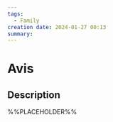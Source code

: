 ```yaml
---
tags:
  - Family
creation date: 2024-01-27 00:13
summary:
---
```

# Avis

## Description

%%PLACEHOLDER%%
